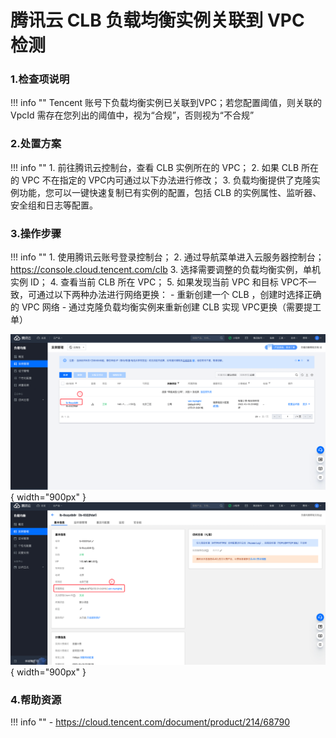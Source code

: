 # 腾讯云 CLB 负载均衡实例关联到 VPC 检测

### 1.检查项说明
!!! info ""
    Tencent  账号下负载均衡实例已关联到VPC；若您配置阈值，则关联的 VpcId 需存在您列出的阈值中，视为“合规”，否则视为“不合规”

### 2.处置方案
!!! info ""
    1. 前往腾讯云控制台，查看 CLB 实例所在的 VPC；
    2. 如果 CLB 所在的 VPC 不在指定的 VPC内可通过以下办法进行修改；
    3. 负载均衡提供了克隆实例功能，您可以一键快速复制已有实例的配置，包括 CLB 的实例属性、监听器、安全组和日志等配置。


### 3.操作步骤
!!! info ""
    1. 使用腾讯云账号登录控制台；
    2. 通过导航菜单进入云服务器控制台；https://console.cloud.tencent.com/clb
    3. 选择需要调整的负载均衡实例，单机实例 ID；
    4. 查看当前 CLB 所在 VPC；
    5. 如果发现当前 VPC 和目标 VPC不一致，可通过以下两种办法进行网络更换：
        - 重新创建一个 CLB ，创建时选择正确的 VPC 网络
        - 通过克隆负载均衡实例来重新创建 CLB 实现 VPC更换（需要提工单）

![处置方案-查看clb](../../img/suggest/tencent/clb-list.png){ width="900px" }
![处置方案-查看安全组](../../img/suggest/tencent/clb-vpc.png){ width="900px" }

### 4.帮助资源
!!! info ""
    - https://cloud.tencent.com/document/product/214/68790

    